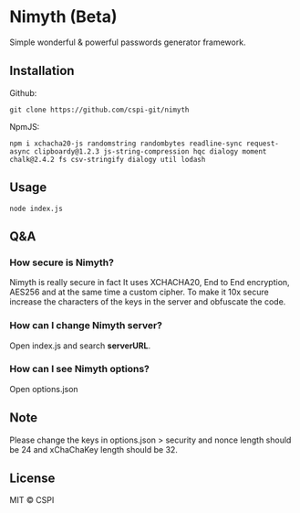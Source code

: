 # Nimyth (Beta)
Simple wonderful & powerful passwords generator framework.

## Installation
Github:
```
git clone https://github.com/cspi-git/nimyth
```

NpmJS:
```
npm i xchacha20-js randomstring randombytes readline-sync request-async clipboardy@1.2.3 js-string-compression hqc dialogy moment chalk@2.4.2 fs csv-stringify dialogy util lodash
```

## Usage
```
node index.js
```

## Q&A
### How secure is Nimyth?
Nimyth is really secure in fact It uses XCHACHA20, End to End encryption, AES256 and at the same time a custom cipher. To make it 10x secure increase the characters of the keys in the server and obfuscate the code.

### How can I change Nimyth server?
Open index.js and search **serverURL**.

### How can I see Nimyth options?
Open options.json

## Note
Please change the keys in options.json > security and nonce length should be 24 and xChaChaKey length should be 32.

## License
MIT © CSPI